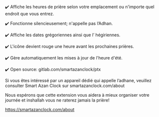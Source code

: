﻿✔️ Affiche les heures de prière selon votre emplacement ou n'importe quel endroit que vous entrez.

✔️ Fonctionne silencieusement; n'appelle pas l’Adhan.

✔️ Affiche les dates grégoriennes ainsi que l’ hégiriennes.

✔️ L'icône devient rouge une heure avant les prochaines prières.

✔️ Gère automatiquement les mises à jour de l'heure d'été.

✔️ Open source: gitlab.com/smartazanclock/ptx

Si vous êtes intéressé par un appareil dédié qui appelle l’adhane, veuillez consulter Smart Azan Clock sur smartazanclock.com/about

Nous espérons que cette extension vous aidera à mieux organiser votre journée et inshallah vous ne raterez jamais la prière!

https://smartazanclock.com/about